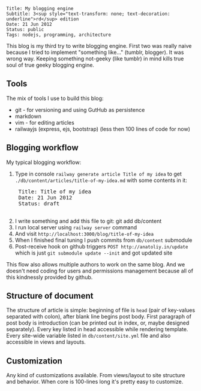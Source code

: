     Title: My blogging engine
    Subtitle: 3<sup style="text-transform: none; text-decoration: underline">rd</sup> edition
    Date: 21 Jun 2012
    Status: public
    Tags: nodejs, programming, architecture

This blog is my third try to write blogging engine. First two was really naive
because I tried to implement "something like..." (tumblr, blogger). It was wrong
way.  Keeping something not-geeky (like tumblr) in mind kills true soul of true
geeky blogging engine.

## Tools

The mix of tools I use to build this blog:

- git - for versioning and using GutHub as persistence
- markdown
- vim - for editing articles
- railwayjs (express, ejs, bootstrap) (less then 100 lines of code for now)

## Blogging workflow

My typical blogging workflow:

1. Type in console `railway generate article Title of my idea` to get
   `./db/content/articles/title-of-my-idea.md` with some contents in it:
    <pre>
    Title: Title of my idea
    Date: 21 Jun 2012
    Status: draft
    </pre>
1. I write something and add this file to git: git add db/content
1. I run local server using `railway server` command
1. And visit `http://localhost:3000/blog/title-of-my-idea`
1. When I finished final tuning I push commits from `db/content` submodule
1. Post-receive hook on github triggers `POST http://anatoliy.in/update`
which is just `git submodule update --init` and got updated site

This flow also allows multiple authors to work on the same blog.  And we doesn't
need coding for users and permissions management because all of this kindnessly
provided by github.

## Structure of document

The structure of article is simple: beginning of file is `head` (pair of
key-values separated with colon), after blank line begins post body. First
paragraph of post body is introduction (can be printed out in index, or, maybe
designed separately).  Every key listed in head accessible while rendering
template. Every site-wide variable listed in `db/content/site.yml` file and also
accessible in views and layouts.

## Customization

Any kind of customizations available. From views/layout to site structure and
behavior. When core is 100-lines long it's pretty easy to customize.

